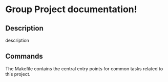 # Group Project documentation!

## Description

description

## Commands

The Makefile contains the central entry points for common tasks related to this project.

